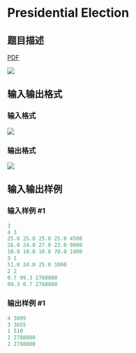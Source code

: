 # Presidential Election

## 题目描述

[problemUrl]: https://uva.onlinejudge.org/index.php?option=com_onlinejudge&Itemid=8&category=871&page=show_problem&problem=5024

[PDF](https://uva.onlinejudge.org/external/131/p13113.pdf)

![](https://cdn.luogu.com.cn/upload/vjudge_pic/UVA13113/f4f51ec99857014fdc69177626f92f1dff0e0fdd.png)

## 输入输出格式

### 输入格式

![](https://cdn.luogu.com.cn/upload/vjudge_pic/UVA13113/a3eb6ef077aa9429d5538fdb8c295b2039fca4ac.png)

### 输出格式

![](https://cdn.luogu.com.cn/upload/vjudge_pic/UVA13113/5fc218eca860827a30b2044a1a82e82b7cf1415a.png)

## 输入输出样例

### 输入样例 #1

```cpp
3
4 3
25.0 25.0 25.0 25.0 4500
26.0 24.0 27.0 23.0 9000
10.0 10.0 10.0 70.0 1000
3 1
51.0 24.0 25.0 1000
2 2
0.7 99.3 2788000
99.3 0.7 2788000
```


### 输出样例 #1

```cpp
4 3895
3 3655
1 510
1 2788000
2 2788000
```


